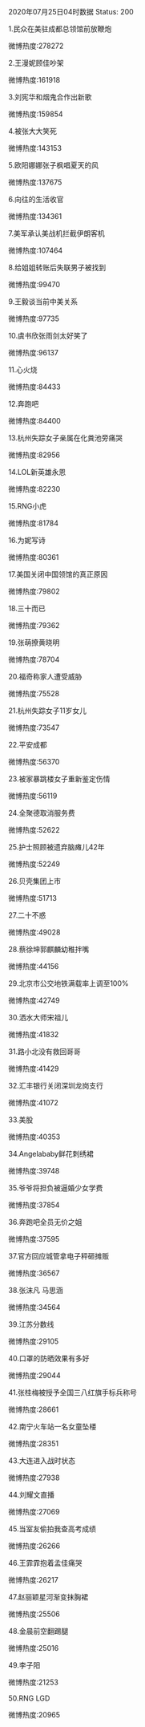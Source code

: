 2020年07月25日04时数据
Status: 200

1.民众在美驻成都总领馆前放鞭炮

微博热度:278272

2.王漫妮顾佳吵架

微博热度:161918

3.刘宪华和烟鬼合作出新歌

微博热度:159854

4.被张大大笑死

微博热度:143153

5.欧阳娜娜张子枫唱夏天的风

微博热度:137675

6.向往的生活收官

微博热度:134361

7.美军承认美战机拦截伊朗客机

微博热度:107464

8.给姐姐转账后失联男子被找到

微博热度:99470

9.王毅谈当前中美关系

微博热度:97735

10.虞书欣张雨剑太好笑了

微博热度:96137

11.心火烧

微博热度:84433

12.奔跑吧

微博热度:84400

13.杭州失踪女子亲属在化粪池旁痛哭

微博热度:82956

14.LOL新英雄永恩

微博热度:82230

15.RNG小虎

微博热度:81784

16.为妮写诗

微博热度:80361

17.美国关闭中国领馆的真正原因

微博热度:79802

18.三十而已

微博热度:79362

19.张萌撩黄晓明

微博热度:78704

20.福奇称家人遭受威胁

微博热度:75528

21.杭州失踪女子11岁女儿

微博热度:73547

22.平安成都

微博热度:56370

23.被家暴跳楼女子重新鉴定伤情

微博热度:56119

24.全聚德取消服务费

微博热度:52622

25.护士照顾被遗弃脑瘫儿42年

微博热度:52249

26.贝壳集团上市

微博热度:51713

27.二十不惑

微博热度:49028

28.蔡徐坤郭麒麟幼稚拌嘴

微博热度:44156

29.北京市公交地铁满载率上调至100%

微博热度:42749

30.洒水大师宋祖儿

微博热度:41832

31.路小北没有救回哥哥

微博热度:41429

32.汇丰银行关闭深圳龙岗支行

微博热度:41072

33.美股

微博热度:40353

34.Angelababy鲜花刺绣裙

微博热度:39748

35.爷爷将担负被逼婚少女学费

微博热度:37854

36.奔跑吧全员无价之姐

微博热度:37595

37.官方回应城管拿电子秤砸摊贩

微博热度:36567

38.张沫凡 马思涵

微博热度:34564

39.江苏分数线

微博热度:29105

40.口罩的防晒效果有多好

微博热度:29044

41.张桂梅被授予全国三八红旗手标兵称号

微博热度:28661

42.南宁火车站一名女童坠楼

微博热度:28351

43.大连进入战时状态

微博热度:27938

44.刘耀文直播

微博热度:27069

45.当室友偷拍我查高考成绩

微博热度:26266

46.王霏霏抱着孟佳痛哭

微博热度:26217

47.赵丽颖星河渐变抹胸裙

微博热度:25506

48.金晨前空翻踢腿

微博热度:25016

49.李子阳

微博热度:21253

50.RNG LGD

微博热度:20965


